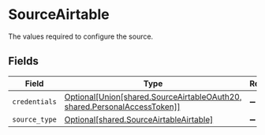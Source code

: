 # SourceAirtable

The values required to configure the source.


## Fields

| Field                                                                                                                            | Type                                                                                                                             | Required                                                                                                                         | Description                                                                                                                      |
| -------------------------------------------------------------------------------------------------------------------------------- | -------------------------------------------------------------------------------------------------------------------------------- | -------------------------------------------------------------------------------------------------------------------------------- | -------------------------------------------------------------------------------------------------------------------------------- |
| `credentials`                                                                                                                    | [Optional[Union[shared.SourceAirtableOAuth20, shared.PersonalAccessToken]]](../../models/shared/sourceairtableauthentication.md) | :heavy_minus_sign:                                                                                                               | N/A                                                                                                                              |
| `source_type`                                                                                                                    | [Optional[shared.SourceAirtableAirtable]](../../models/shared/sourceairtableairtable.md)                                         | :heavy_minus_sign:                                                                                                               | N/A                                                                                                                              |